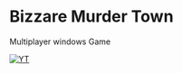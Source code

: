 # Bizzare Murder Town
Multiplayer windows Game

[![YT](http://img.youtube.com/vi/60OnP5Xn9Y4/0.jpg)](http://www.youtube.com/watch?v=60OnP5Xn9Y4)

